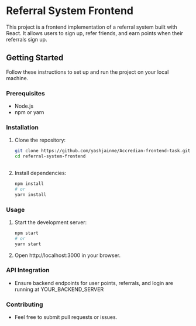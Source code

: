 # Referral System Frontend

This project is a frontend implementation of a referral system built with React. It allows users to sign up, refer friends, and earn points when their referrals sign up.



## Getting Started

Follow these instructions to set up and run the project on your local machine.

### Prerequisites

- Node.js
- npm or yarn

### Installation

1. Clone the repository:

   ```bash
   git clone https://github.com/yashjainme/Accredian-frontend-task.git
   cd referral-system-frontend
  
2. Install dependencies:
    
    ```bash
    npm install
    # or
    yarn install

### Usage

1. Start the development server:
    ```bash
    npm start
    # or
    yarn start
2. Open http://localhost:3000 in your browser.

### API Integration
-  Ensure backend endpoints for user points, referrals, and login are running at YOUR_BACKEND_SERVER


### Contributing
- Feel free to submit pull requests or issues.